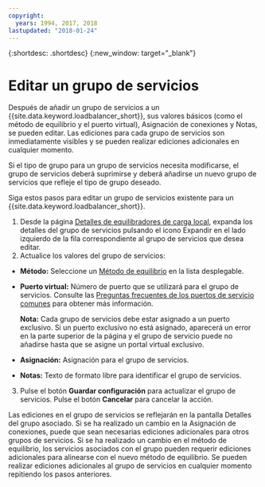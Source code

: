 ```yaml
---
copyright:
  years: 1994, 2017, 2018
lastupdated: "2018-01-24"
---
```


{:shortdesc: .shortdesc}
{:new_window: target="_blank"}

# Editar un grupo de servicios

Después de añadir un grupo de servicios a un {{site.data.keyword.loadbalancer_short}}, sus valores básicos (como el método de equilibrio y el puerto virtual), Asignación de conexiones y Notas, se pueden editar. Las ediciones para cada grupo de servicios son inmediatamente visibles y se pueden realizar ediciones adicionales en cualquier momento. 

Si el tipo de grupo para un grupo de servicios necesita modificarse, el grupo de servicios deberá suprimirse y deberá añadirse un nuevo grupo de servicios que refleje el tipo de grupo deseado. 

Siga estos pasos para editar un grupo de servicios existente para un {{site.data.keyword.loadbalancer_short}}.

1. Desde la página [Detalles de equilibradores de carga local](view-all-load-balancers.html), expanda los detalles del grupo de servicios pulsando el icono Expandir en el lado izquierdo de la fila correspondiente al grupo de servicios que desea editar.
2. Actualice los valores del grupo de servicios:
  - **Método:** Seleccione un [Método de equilibrio](load_balancing_methods.html) en la lista desplegable.
  - **Puerto virtual:** Número de puerto que se utilizará para el grupo de servicios. Consulte las [Preguntas frecuentes de los puertos de servicio comunes](load-balancing-faqs-2.html#what-services-can-be-load-balanced-) para obtener más información. 

  	**Nota:** Cada grupo de servicios debe estar asignado a un puerto exclusivo. Si un puerto exclusivo no está asignado, aparecerá un error en la parte superior de la página y el grupo de servicio puede no añadirse hasta que se asigne un portal virtual exclusivo.
  - **Asignación:** Asignación para el grupo de servicios.
  - **Notas:** Texto de formato libre para identificar el grupo de servicios.
3. Pulse el botón **Guardar configuración** para actualizar el grupo de servicios. Pulse el botón **Cancelar** para cancelar la acción.

Las ediciones en el grupo de servicios se reflejarán en la pantalla Detalles del grupo asociado. Si se ha realizado un cambio en la Asignación de conexiones, puede que sean necesarias ediciones adicionales para otros grupos de servicios. Si se ha realizado un cambio en el método de equilibrio, los servicios asociados con el grupo pueden requerir ediciones adicionales para alinearse con el nuevo método de equilibrio. Se pueden realizar ediciones adicionales al grupo de servicios en cualquier momento repitiendo los pasos anteriores.
